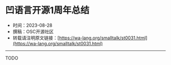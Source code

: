 # 凹语言开源1周年总结

- 时间：2023-08-28
- 撰稿：OSC开源社区
- 转载请注明原文链接：[https://wa-lang.org/smalltalk/st0031.html](https://wa-lang.org/smalltalk/st0031.html)

---

TODO

